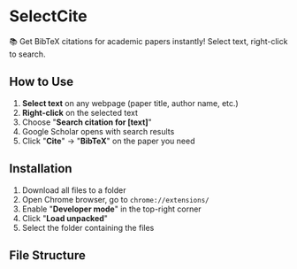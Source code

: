 # SelectCite

📚 Get BibTeX citations for academic papers instantly! Select text, right-click to search.

## How to Use

1. **Select text** on any webpage (paper title, author name, etc.)
2. **Right-click** on the selected text
3. Choose "**Search citation for [text]**"
4. Google Scholar opens with search results
5. Click "**Cite**" → "**BibTeX**" on the paper you need

## Installation

1. Download all files to a folder
2. Open Chrome browser, go to `chrome://extensions/`
3. Enable "**Developer mode**" in the top-right corner
4. Click "**Load unpacked**"
5. Select the folder containing the files

## File Structure